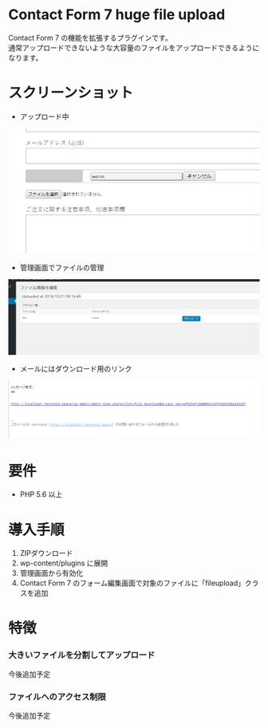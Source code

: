 # Contact Form 7 huge file upload
Contact Form 7 の機能を拡張するプラグインです。  
通常アップロードできないような大容量のファイルをアップロードできるようになります。

# スクリーンショット
- アップロード中

![設定画面](https://raw.githubusercontent.com/technote-space/contact-form-7-huge-file-upload/master/screenshot-1.png)

- 管理画面でファイルの管理

![処理中画面](https://raw.githubusercontent.com/technote-space/contact-form-7-huge-file-upload/master/screenshot-2.png)

- メールにはダウンロード用のリンク

![有効化前](https://raw.githubusercontent.com/technote-space/contact-form-7-huge-file-upload/master/screenshot-3.png)


# 要件
- PHP 5.6 以上

# 導入手順
1. ZIPダウンロード  
2. wp-content/plugins に展開  
3. 管理画面から有効化  
4. Contact Form 7 のフォーム編集画面で対象のファイルに「fileupload」クラスを追加

# 特徴
### 大きいファイルを分割してアップロード
今後追加予定

### ファイルへのアクセス制限
今後追加予定
